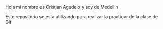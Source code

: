 Hola mi nombre es Cristian Agudelo y soy de Medellín

Este repositorio se esta utilizando para realizar la practicar de la clase de Git